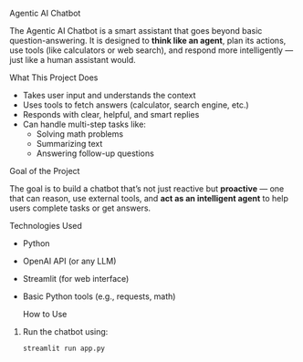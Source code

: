 Agentic AI Chatbot

The Agentic AI Chatbot is a smart assistant that goes beyond basic question-answering. It is designed to **think like an agent**, plan its actions, use tools (like calculators or web search), and respond more intelligently — just like a human assistant would.


What This Project Does

- Takes user input and understands the context
- Uses tools to fetch answers (calculator, search engine, etc.)
- Responds with clear, helpful, and smart replies
- Can handle multi-step tasks like:
  - Solving math problems
  - Summarizing text
  - Answering follow-up questions


 Goal of the Project

The goal is to build a chatbot that’s not just reactive but **proactive** — one that can reason, use external tools, and **act as an intelligent agent** to help users complete tasks or get answers.


 Technologies Used

- Python
- OpenAI API (or any LLM)
- Streamlit (for web interface)
- Basic Python tools (e.g., requests, math)


  How to Use

1. Run the chatbot using:
   ```bash
   streamlit run app.py
